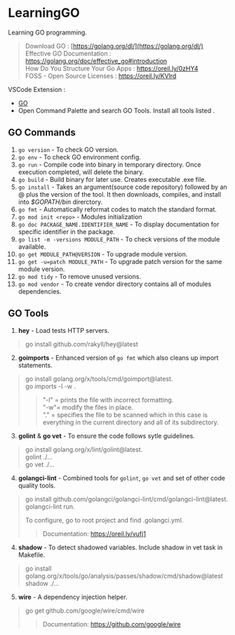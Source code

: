 # LearningGO
Learning GO programming.
  
> Download GO : [https://golang.org/dl/](https://golang.org/dl/)  
> Effective GO Documentation : https://golang.org/doc/effective_go#introduction  
> How Do You Structure Your Go Apps : https://oreil.ly/0zHY4  
> FOSS - Open Source Licenses : https://oreil.ly/KVlrd  
  
VSCode Extension : 
- [GO](golang.go)
- Open Command Palette and search GO Tools. Install all tools listed . 
  
## GO Commands  
1. `go version` - To check GO version.  
2. `go env` - To check GO environment config.  
3. `go run` - Compile code into binary in temporary directory. Once execution completed, will delete the binary.  
4. `go build` - Build binary for later use. Creates executable .exe file.  
5. `go install` - Takes an argument(source code repository) followed by an @ plus the version of the tool. It then downloads, compiles, and install into *$GOPATH/bin* direrctory.  
6. `go fmt` - Automatically reformat codes to match the standard format.  
7. `go mod init <repo>` - Modules initialization  
8. `go doc PACKAGE_NAME.IDENTIFIER_NAME` - To display documentation for specific identifier in the package.  
9. `go list -m -versions MODULE_PATH` - To check versions of the module available.  
10. `go get MODULE_PATH@VERSION` - To upgrade module version.  
11. `go get -u=patch MODULE_PATH` - To upgrade patch version for the same module version.  
12. `go mod tidy` - To remove unused versions.  
13. `go mod vendor` - To create vendor directory contains all of modules dependencies.  
      
## GO Tools  
1. **hey** - Load tests HTTP servers.  
> go install github.com/rakyll/hey@latest  
2. **goimports** - Enhanced version of `go fmt` which also cleans up import statements.  
> go install golang.org/x/tools/cmd/goimport@latest.  
> go imports -l -w .  
>> "-l" = prints the file with incorrect formatting.  
>> "-w"= modify the files in place.  
>> "."  = specifies the file to be scanned which in this case is everything in the current directory and all of its subdirectory.  
3. **golint** & **go vet** - To ensure the code follows sytle guidelines.  
> go install golang.org/x/lint/golint@latest.  
> golint ./...  
> go vet ./...  
4. **golangci-lint** - Combined tools for `golint`, `go vet` and set of other code quality tools.  
> go install github.com/golangci/golangci-lint/cmd/golangci-lint@latest.  
> golangci-lint run.  
>
> To configure, go to root project and find .golangci.yml.  
>> Documentation: https://oreil.ly/vufj1  
4. **shadow** - To detect shadowed variables. Include shadow in vet task in Makefile.  
> go install golang.org/x/tools/go/analysis/passes/shadow/cmd/shadow@latest
> shadow ./...  
5. **wire** - A dependency injection helper.
> go get github.com/google/wire/cmd/wire
>> Documentation: https://github.com/google/wire

  